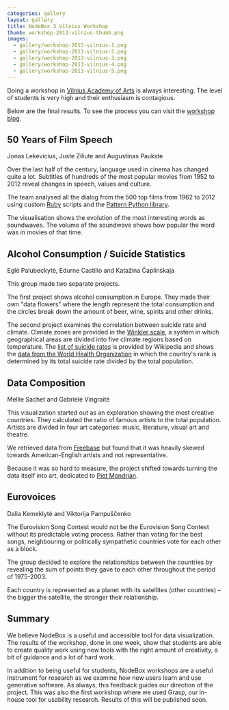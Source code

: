 ```yaml
---
categories: gallery
layout: gallery
title: NodeBox 3 Vilnius Workshop
thumb: workshop-2013-vilnius-thumb.png
images:
  - gallery/workshop-2013-vilnius-1.png
  - gallery/workshop-2013-vilnius-2.png
  - gallery/workshop-2013-vilnius-3.png
  - gallery/workshop-2013-vilnius-4.png
  - gallery/workshop-2013-vilnius-5.png
---
```

Doing a workshop in [Vilnius Academy of Arts](http://www.vda.lt/index.php/pageid/466) is always interesting. The level of students is very high and their enthusiasm is contagious. 

Below are the final results. To see the process you can visit the [workshop blog](http://workshops.nodebox.net/2013-vilnius/).


50 Years of Film Speech
-----------------------
<div class="by">Jonas Lekevicius, Juste Ziliute and Augustinas Paukste</div>

Over the last half of the century, language used in cinema has changed quite a lot. Subtitles of hundreds of the most popular movies from 1952 to 2012 reveal changes in speech, values and culture.

The team analysed all the dialog from the 500 top films from 1962 to 2012 using custom [Ruby](http://www.ruby-lang.org/en/) scripts and the [Pattern Python library](http://www.clips.ua.ac.be/pages/pattern).

The visualisation shows the evolution of the most interesting words as soundwaves. The volume of the soundwave shows how popular the word was in movies of that time.

Alcohol Consumption / Suicide Statistics
----------------------------------------
<div class="by">Eglė Palubeckytė, Edurne Castillo and Katažina Čaplinskaja</div>

This group made two separate projects.

The first project shows alcohol consumption in Europe. They made their own "data flowers"  where the length represent the total consumption and the circles break down the amount of beer, wine, spirits and other drinks.

The second project examines the correlation between suicide rate and climate. Climate zones are provided in the [Winkler scale](http://en.wikipedia.org/wiki/Winkler_scale), a system in which geographical areas are divided into five climate regions based on temperature. The [list of suicide rates](http://en.wikipedia.org/wiki/Suicide_rates) is provided by Wikipedia and shows the [data from the World Health Organization](http://www.who.int/mental_health/prevention/suicide_rates/en/) in which the country's rank is determined by its total suicide rate divided by the total population. 

Data Composition
----------------
<div class="by">Mellie Sachet and Gabrielė Vingraitė</div>

This visualization started out as an exploration showing the most 
creative countries. They calculated the ratio of famous artists to the total population. Artists are divided in four art categories: music, literature, visual art and theatre.

We retrieved data from [Freebase](http://www.freebase.com/) but found that it was heavily skewed towards American-English artists and not representative.

Because it was so hard to measure, the project shifted towards turning the data itself into art, dedicated to [Piet Mondrian](http://en.wikipedia.org/wiki/Piet_Mondrian).

Eurovoices
----------
<div class="by">Dalia Kemeklytė and Viktorija Pampuščenko</div>

The Eurovision Song Contest would not be the Eurovision Song Contest without its predictable voting process. Rather than voting for the best songs, neighbouring or politically sympathetic countries vote for each other as a block.

The group decided to explore the relationships between the countries by revealing the sum of points they gave to each other throughout the period of 1975-2003.

Each country is represented as a planet with its satellites (other countries) – the bigger the satellite, the stronger their relationship.



Summary
-------
We believe NodeBox is a useful and accessible tool for data visualization. The results of the workshop, done in one week, show that students are able to create quality work using new tools with the right amount of creativity, a bit of guidance and a lot of hard work.

In addition to being useful for students, NodeBox workshops are a useful instrument for research as we examine how new users learn and use generative software. As always, this feedback guides our direction of the project. This was also the first workshop where we used Grasp, our in-house tool for usability research. Results of this will be published soon.